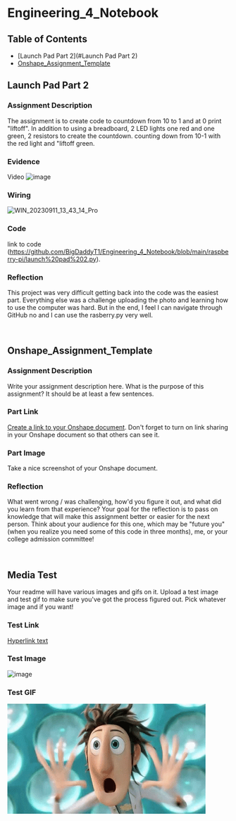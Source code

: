 # Engineering_4_Notebook

## Table of Contents
* [Launch Pad Part 2](#Launch Pad Part 2)
* [Onshape_Assignment_Template](#onshape_assignment_template)

## Launch Pad Part 2
### Assignment Description
The assignment is to create code to countdown from 10 to 1 and at 0 print "liftoff". In addition to using a breadboard, 2 LED lights one red and one green, 2 resistors to create the countdown. counting down from 10-1 with the red light and "liftoff green.

### Evidence 
Video
![image](https://github.com/BigDaddyT1/Engineering_4_Notebook/blob/main/images/ezgif.com-video-to-gif%20(1).gif)


### Wiring
![WIN_20230911_13_43_14_Pro](https://github.com/BigDaddyT1/Engineering_4_Notebook/assets/113116205/980ce94a-4775-4535-b434-9f23ba5412ea)

### Code
link to code
(https://github.com/BigDaddyT1/Engineering_4_Notebook/blob/main/raspberry-pi/launch%20pad%202.py). 

### Reflection
This project was very difficult getting back into the code was the easiest part. Everything else was a challenge uploading the photo and learning how to use the computer was hard. But in the end, I feel I can navigate through GitHub no and I can use the rasberry.py very well.

&nbsp;

## Onshape_Assignment_Template

### Assignment Description

Write your assignment description here. What is the purpose of this assignment? It should be at least a few sentences.

### Part Link 

[Create a link to your Onshape document](https://cvilleschools.onshape.com/documents/003e413cee57f7ccccaa15c2/w/ea71050bb283bf3bf088c96c/e/c85ae532263d3b551e1795d0?renderMode=0&uiState=62d9b9d7883c4f335ec42021). Don't forget to turn on link sharing in your Onshape document so that others can see it. 

### Part Image

Take a nice screenshot of your Onshape document. 

### Reflection

What went wrong / was challenging, how'd you figure it out, and what did you learn from that experience? Your goal for the reflection is to pass on knowledge that will make this assignment better or easier for the next person. Think about your audience for this one, which may be "future you" (when you realize you need some of this code in three months), me, or your college admission committee!

&nbsp;

## Media Test

Your readme will have various images and gifs on it. Upload a test image and test gif to make sure you've got the process figured out. Pick whatever image and if you want!

### Test Link

[Hyperlink text](https://github.com/BigDaddyT1/Engineering_4_Notebook/blob/main/raspberry-pi/test.py)
  
### Test Image
![image](https://github.com/BigDaddyT1/Engineering_4_Notebook/assets/113116205/18561a3e-dbff-4fdb-90bc-0024e81cc1e7)

### Test GIF
![image](https://github.com/BigDaddyT1/Engineering_4_Notebook/blob/main/images/Wow-gif.webp)




